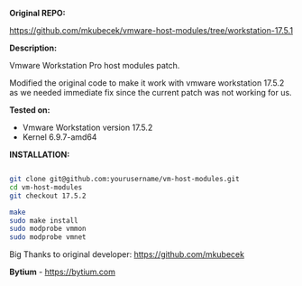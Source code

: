 **Original REPO:**

https://github.com/mkubecek/vmware-host-modules/tree/workstation-17.5.1

**Description:**

Vmware Workstation Pro host modules patch.

Modified the original code to make it work with vmware workstation 17.5.2 as we needed immediate fix since the current patch was not working for us.

**Tested on:**

- Vmware Workstation version 17.5.2
- Kernel 6.9.7-amd64

**INSTALLATION:**
```bash

git clone git@github.com:yourusername/vm-host-modules.git
cd vm-host-modules
git checkout 17.5.2

make
sudo make install
sudo modprobe vmmon
sudo modprobe vmnet
```


Big Thanks to original developer: https://github.com/mkubecek



**Bytium** - https://bytium.com
